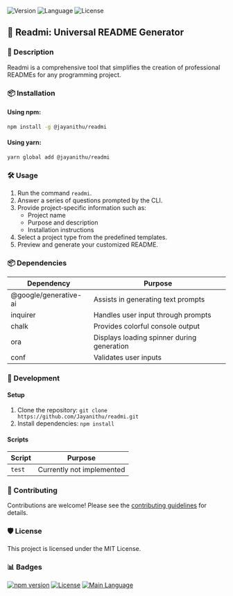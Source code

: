 ![Version](https://img.shields.io/badge/version-1.1.8-blue.svg) ![Language](https://img.shields.io/badge/language-Unknown-green.svg) ![License](https://img.shields.io/badge/license-MIT-orange.svg)

## 🚀 Readmi: Universal README Generator

### 📖 Description

Readmi is a comprehensive tool that simplifies the creation of professional READMEs for any programming project.

### 📦 Installation

#### Using npm:

```sh
npm install -g @jayanithu/readmi
```

#### Using yarn:

```sh
yarn global add @jayanithu/readmi
```

### 🛠️ Usage

1. Run the command `readmi`.
2. Answer a series of questions prompted by the CLI.
3. Provide project-specific information such as:
   - Project name
   - Purpose and description
   - Installation instructions
4. Select a project type from the predefined templates.
5. Preview and generate your customized README.

### 📦 Dependencies

| Dependency | Purpose |
|---|---|
| @google/generative-ai | Assists in generating text prompts |
| inquirer | Handles user input through prompts |
| chalk | Provides colorful console output |
| ora | Displays loading spinner during generation |
| conf | Validates user inputs |

### 📝 Development

#### Setup

1. Clone the repository: `git clone https://github.com/Jayanithu/readmi.git`
2. Install dependencies: `npm install`

#### Scripts

| Script | Purpose |
|---|---|
| `test` | Currently not implemented |

### 🤝 Contributing

Contributions are welcome! Please see the [contributing guidelines](CONTRIBUTING.md) for details.

### 🛡️ License

This project is licensed under the MIT License.

### 📊 Badges

[![npm version](https://badge.fury.io/js/@jayanithu%2Freadmi.svg)](https://badge.fury.io/js/@jayanithu%2Freadmi)
[![License](https://img.shields.io/badge/License-MIT-blue.svg)](LICENSE)
[![Main Language](https://img.shields.io/badge/Main_Language-Unknown-green.svg)](https://github.com/Jayanithu/readmi)